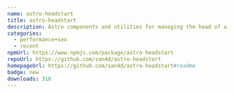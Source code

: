```yaml
---
name: astro-headstart
title: astro-headstart
description: Astro components and utilities for managing the head of a HTML document
categories:
  - performance+seo
  - recent
npmUrl: https://www.npmjs.com/package/astro-headstart
repoUrl: https://github.com/san4d/astro-headstart
homepageUrl: https://github.com/san4d/astro-headstart#readme
badge: new
downloads: 316
---
```

